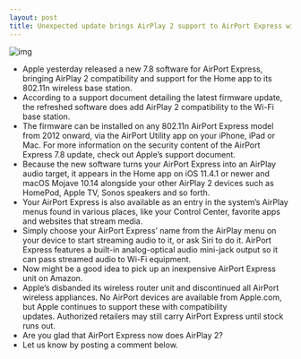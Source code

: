 ```yaml
---
layout: post
title: Unexpected update brings AirPlay 2 support to AirPort Express wireless base station
---
```

![img](http://media.idownloadblog.com/wp-content/uploads/2018/04/AirPort-Express-001.jpg)
* Apple yesterday released a new 7.8 software for AirPort Express, bringing AirPlay 2 compatibility and support for the Home app to its 802.11n wireless base station.
* According to a support document detailing the latest firmware update, the refreshed software does add AirPlay 2 compatibility to the Wi-Fi base station.
* The firmware can be installed on any 802.11n AirPort Express model from 2012 onward, via the AirPort Utility app on your iPhone, iPad or Mac. For more information on the security content of the AirPort Express 7.8 update, check out Apple’s support document.
* Because the new software turns your AirPort Express into an AirPlay audio target, it appears in the Home app on iOS 11.4.1 or newer and macOS Mojave 10.14 alongside your other AirPlay 2 devices such as HomePod, Apple TV, Sonos speakers and so forth.
* Your AirPort Express is also available as an entry in the system’s AirPlay menus found in various places, like your Control Center, favorite apps and websites that stream media.
* Simply choose your AirPort Express’ name from the AirPlay menu on your device to start streaming audio to it, or ask Siri to do it. AirPort Express features a built-in analog-optical audio mini-jack output so it can pass streamed audio to Wi-Fi equipment.
* Now might be a good idea to pick up an inexpensive AirPort Express unit on Amazon.
* Apple’s disbanded its wireless router unit and discontinued all AirPort wireless appliances. No AirPort devices are available from Apple.com, but Apple continues to support these with compatibility updates. Authorized retailers may still carry AirPort Express until stock runs out.
* Are you glad that AirPort Express now does AirPlay 2?
* Let us know by posting a comment below.

